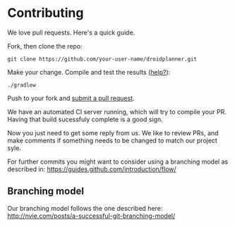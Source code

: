 # Contributing

We love pull requests. Here's a quick guide.

Fork, then clone the repo:

    git clone https://github.com/your-user-name/droidplanner.git

Make your change. Compile and test the results ([help?](https://github.com/Droidplanner/droidplanner/wiki/Build-Setup)):

    ./gradlew

Push to your fork and [submit a pull request][pr].

[pr]: https://github.com/Droidplanner/droidplanner/compare/

We have an automated CI server running, which will try to compile your PR. Having that build sucessfuly complete is a good sign.

Now you just need to get some reply from us. We like to review PRs, and make comments if something needs to be changed to match our project syle.

For further commits you might want to consider using a branching model as described in: https://guides.github.com/introduction/flow/

## Branching model

Our branching model follows the one described here: http://nvie.com/posts/a-successful-git-branching-model/